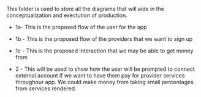 This folder is used to store all the diagrams that will aide in the 
conceptualization and exectution of production.

* 1a- This is the proposed flow of the user for the app

* 1b - This is the proposed flow of the providers that we want to sign up

* 1c - This is the proposed interaction that we may be able to get money from

* 2 - This will be used to show how the user will be prompted to connect external account if we want to have them pay for provider services throughour app. We could make money from taking small percentages from services 
rendered. 